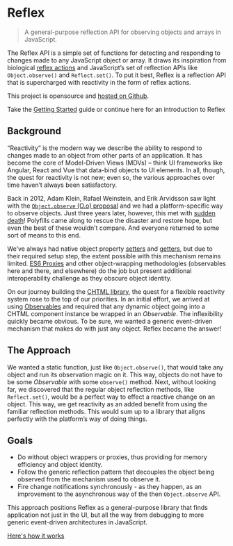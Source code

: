 # Reflex

> A general-purpose reflection API for observing objects and arrays in JavaScript.

The Reflex API is a simple set of functions for detecting and responding to changes made to any JavaScript object or array. It draws its inspiration from biological [reflex actions](https://en.wikipedia.org/wiki/Reflex) and JavaScript’s set of reflection APIs like `Object.observe()` and `Reflect.set()`. To put it best, Reflex is a reflection API that is supercharged with reactivity in the form of reflex actions.

This project is opensource and [hosted on Github](https://github.com/web-native/reflex).

Take the [Getting Started](guide.md) guide or continue here for an introduction to Reflex

## Background

“Reactivity” is the modern way we describe the ability to respond to changes made to an object from other parts of an application. It has become the core of Model-Driven Views \(MDVs\) – think UI frameworks like Angular, React and Vue that data-bind objects to UI elements. In all, though, the quest for reactivity is not new; even so, the various approaches over time haven’t always been satisfactory.

Back in 2012, Adam Klein, Rafael Weinstein, and Erik Arvidsson saw light with the [`Object.observe` \(O.o\) proposal](https://arv.github.io/ecmascript-object-observe) and we had a platform-specific way to observe objects. Just three years later, however, this met with [sudden death](https://esdiscuss.org/topic/an-update-on-object-observe)! Polyfills came along to rescue the disaster and restore hope, but even the best of these wouldn’t compare. And everyone returned to some sort of means to this end.

We’ve always had native object property [setters](https://developer.mozilla.org/en-US/docs/Web/JavaScript/Reference/Functions/set) and [getters](https://developer.mozilla.org/en-US/docs/Web/JavaScript/Reference/Functions/get), but due to their required setup step, the extent possible with this mechanism remains limited. [ES6 Proxies](https://developer.mozilla.org/en-US/docs/Web/JavaScript/Reference/Global_Objects/Proxy) and other object-wrapping methodologies \(observables here and there, and elsewhere\) do the job but present additional interoperability challenge as they obscure object identity.

On our journey building the [CHTML library](https://github.com/web-native/chtml), the quest for a flexible reactivity system rose to the top of our priorities. In an initial effort, we arrived at using [Observables](https://github.com/web-native/observable) and required that any dynamic object going into a CHTML component instance be wrapped in an _Observable_. The inflexibility quickly became obvious. To be sure, we wanted a generic event-driven mechanism that makes do with just any object. Reflex became the answer!

## The Approach

We wanted a static function, just like `Object.observe()`, that would take any object and run its observation magic on it. This way, objects do not have to be some _Observable_ with some `observe()` method. Next, without looking far, we discovered that the regular object reflection methods, like `Reflect.set()`, would be a perfect way to effect a reactive change on an object. This way, we get reactivity as an added benefit from using the familiar reflection methods. This would sum up to a library that aligns perfectly with the platform’s way of doing things.

## Goals

* Do without object wrappers or proxies, thus providing for memory efficiency and object identity.
* Follow the generic reflection pattern that decouples the object being observed from the mechanism used to observe it.
* Fire change notifications synchronously - as they happen, as an improvement to the asynchronous way of the then `Object.observe` API.

This approach positions Reflex as a general-purpose library that finds application not just in the UI, but all the way from debugging to more generic event-driven architectures in JavaScript.

[Here's how it works](guide.md)

